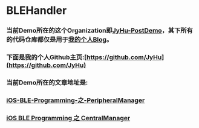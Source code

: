 # BLEHandler

### 当前Demo所在的这个Organization即[JyHu-PostDemo](https://github.com/JyHu-PostDemo)，其下所有的代码仓库都仅是用于[我的个人Blog](http://jyhu.github.io)。

### 下面是我的个人Github主页:[https://github.com/JyHu](https://github.com/JyHu)

### 当前Demo所在的文章地址是:
### [iOS-BLE-Programming-之-PeripheralManager](http://www.auu.space/2016/05/02/iOS-BLE-Programming-之-PeripheralManager/)
### [iOS BLE Programming 之 CentralManager](http://www.auu.space/2016/04/03/iOS%20BLE%20Programming%20之%20CentralManager/)


